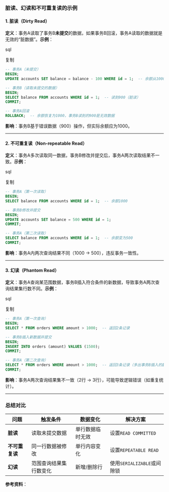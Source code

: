### **脏读、幻读和不可重复读的示例**

#### **1. 脏读（Dirty Read）**

**定义**：事务A读取了事务B**未提交**的数据，如果事务B回滚，事务A读取的数据就是无效的“脏数据”。
 ​**示例**​：

sql

复制

```sql
-- 事务A（未提交）
BEGIN;
UPDATE accounts SET balance = balance - 100 WHERE id = 1;  -- 余额从1000改为900（未提交）

-- 事务B（读取未提交的数据）
BEGIN;
SELECT balance FROM accounts WHERE id = 1;  -- 读到900（脏读）
COMMIT;

-- 事务A回滚
ROLLBACK;  -- 余额恢复为1000，事务B读到的900是无效数据
```

**影响**：事务B基于错误数据（900）操作，但实际余额应为1000。

------

#### **2. 不可重复读（Non-repeatable Read）**

**定义**：事务A多次读取同一数据，事务B修改并提交后，事务A两次读取结果不一致。
 ​**示例**​：

sql

复制

```sql
-- 事务A（第一次读取）
BEGIN;
SELECT balance FROM accounts WHERE id = 1;  -- 余额1000

-- 事务B修改并提交
BEGIN;
UPDATE accounts SET balance = 500 WHERE id = 1;
COMMIT;

-- 事务A（第二次读取）
SELECT balance FROM accounts WHERE id = 1;  -- 余额变为500
COMMIT;
```

**影响**：事务A内两次查询结果不同（1000 → 500），违反事务一致性。

------

#### **3. 幻读（Phantom Read）**

**定义**：事务A查询某范围数据，事务B插入符合条件的新数据，导致事务A两次查询结果集行数不同。
 ​**示例**​：

sql

复制

```sql
-- 事务A（第一次查询）
BEGIN;
SELECT * FROM orders WHERE amount > 1000;  -- 返回2条记录

-- 事务B插入新数据并提交
BEGIN;
INSERT INTO orders (amount) VALUES (1500);
COMMIT;

-- 事务A（第二次查询）
SELECT * FROM orders WHERE amount > 1000;  -- 返回3条记录（多出事务B插入的数据）
COMMIT;
```

**影响**：事务A两次查询结果集不一致（2行 → 3行），可能导致逻辑错误（如重复统计）。

------

### **总结对比**

| **问题**       | **触发条件**           | **数据变化**     | **解决方案**               |
| -------------- | ---------------------- | ---------------- | -------------------------- |
| **脏读**       | 读取未提交数据         | 单行数据临时无效 | 设置`READ COMMITTED`       |
| **不可重复读** | 同一行数据被修改       | 单行内容变化     | 设置`REPEATABLE READ`      |
| **幻读**       | 范围查询结果集行数变化 | 新增/删除行      | 使用`SERIALIZABLE`或间隙锁 |

**参考资料**：